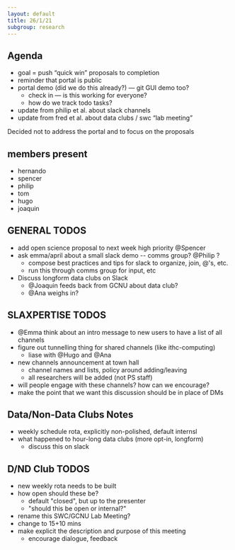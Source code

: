 ```yaml
---
layout: default
title: 26/1/21
subgroup: research
---
```


## Agenda 

- goal = push “quick win” proposals to completion
- reminder that portal is public
- portal demo (did we do this already?) — git GUI demo too?
	- check in — is this working for everyone?
	- how do we track todo tasks?
- update from philip et al. about slack channels
- update from fred et al. about data clubs / swc “lab meeting”

Decided not to address the portal and to focus on the proposals

## members present

- hernando
- spencer 
- philip
- tom
- hugo
- joaquin

## GENERAL TODOS

- add open science proposal to next week high priority @Spencer
- ask emma/april about a small slack demo -- comms group? @Philip ?
	- compose best practices and tips for slack to organize, join, @'s, etc.
	- run this through comms group for input, etc
- Discuss longform data clubs on Slack
	- @Joaquin feeds back from GCNU about data club?
	- @Ana weighs in?

## SLAXPERTISE TODOS

- @Emma think about an intro message to new users to have a list of all channels
- figure out tunnelling thing for shared channels (like ithc-computing)
	- liase with @Hugo and @Ana 
- new channels announcement at town hall
	- channel names and lists, policy around adding/leaving
	- all researchers will be added (not PS staff)
- will people engage with these channels? how can we encourage?
- make the point that we want this discussion should be in place of DMs 

## Data/Non-Data Clubs Notes
- weekly schedule rota, explicitly non-polished, default internsl
- what happened to hour-long data clubs (more opt-in, longform)
	- discuss this on slack

## D/ND Club TODOS
- new weekly rota needs to be built
- how open should these be?
	- default "closed", but up to the presenter
	- "should this be open or internal?"
- rename this SWC/GCNU Lab Meeting?
- change to 15+10 mins
- make explicit the description and purpose of this meeting
	- encourage dialogue, feedback